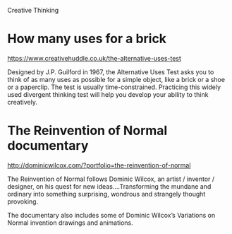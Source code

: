 Creative Thinking

# How many uses for a brick

https://www.creativehuddle.co.uk/the-alternative-uses-test

Designed by J.P. Guilford in 1967, the Alternative Uses Test asks you to think of as many uses as possible for a simple object, like a brick or a shoe or a paperclip. The test is usually time-constrained. Practicing this widely used divergent thinking test will help you develop your ability to think creatively.

# The Reinvention of Normal documentary

http://dominicwilcox.com/?portfolio=the-reinvention-of-normal

The Reinvention of Normal follows Dominic Wilcox, an artist / inventor / designer, on his quest for new ideas….Transforming the mundane and ordinary into something surprising, wondrous and strangely thought provoking.

The documentary also includes some of Dominic Wilcox’s Variations on Normal invention drawings and animations.
